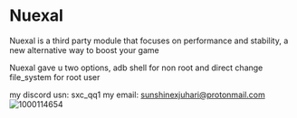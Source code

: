 # Nuexal
Nuexal is a third party module that focuses on performance and stability, a new alternative way to boost your game

Nuexal gave u two options, adb shell for non root and direct change file_system for root user

my discord usn: sxc_qq1
my email: sunshinexjuhari@protonmail.com
![1000114654](https://gist.github.com/user-attachments/assets/241650df-bc29-4787-9f14-808c922c34cb)
